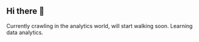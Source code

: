 ## Hi there 👋
Currently crawling in the analytics world, will start walking soon.
Learning data analytics.
